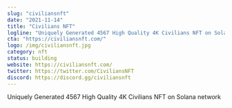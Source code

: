 ```yaml
---
slug: "civiliansnft"
date: "2021-11-14"
title: "Civilians NFT"
logline: "Uniquely Generated 4567 High Quality 4K Civilians NFT on Solana network"
cta: "https://civiliansnft.com/"
logo: /img/civiliansnft.jpg
category: nft
status: building
website: https://civiliansnft.com/
twitter: https://twitter.com/CiviliansNFT
discord: https://discord.gg/civiliansnft
---
```


Uniquely Generated 4567 High Quality 4K Civilians NFT on Solana network
